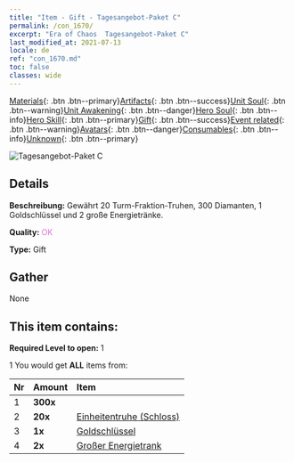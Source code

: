 ```yaml
---
title: "Item - Gift - Tagesangebot-Paket C"
permalink: /con_1670/
excerpt: "Era of Chaos  Tagesangebot-Paket C"
last_modified_at: 2021-07-13
locale: de
ref: "con_1670.md"
toc: false
classes: wide
---
```

 [Materials](/ItemsDE/){: .btn .btn--primary}[Artifacts](/ItemsDE/Artifacts/){: .btn .btn--success}[Unit Soul](/ItemsDE/UnitSoul/){: .btn .btn--warning}[Unit Awakening](/ItemsDE/UnitAwakening/){: .btn .btn--danger}[Hero Soul](/ItemsDE/HeroSoul/){: .btn .btn--info}[Hero Skill](/ItemsDE/HeroSkill/){: .btn .btn--primary}[Gift](/ItemsDE/Gift/){: .btn .btn--success}[Event related](/ItemsDE/Events/){: .btn .btn--warning}[Avatars](/ItemsDE/Avatars/){: .btn .btn--danger}[Consumables](/ItemsDE/Consumables/){: .btn .btn--info}[Unknown](/ItemsDE/Unknown/){: .btn .btn--primary}

 ![Tagesangebot-Paket C](/images/t/i_907221.png)

## Details
 **Beschreibung:** Gewährt 20 Turm-Fraktion-Truhen, 300 Diamanten, 1 Goldschlüssel und 2 große Energietränke.

 **Quality:** <span style="color: #DA70D6">OK</span>

 **Type:** Gift

## Gather

  None

## This item contains:

 **Required Level to open:** 1

 1 You would get **ALL** items  from:

  | Nr | Amount |     Item    |
  |:---|:-------|:------------|
  | 1 |  **300x** | <i class="fas fa-gem"/> |  | 
  | 2 |  **20x** | [Einheitentruhe (Schloss)](/ItemsDE/con_1269/) |  | 
  | 3 |  **1x** | [Goldschlüssel](/ItemsDE/con_783/) |  | 
  | 4 |  **2x** | [Großer Energietrank](/ItemsDE/con_706/) |  | 
